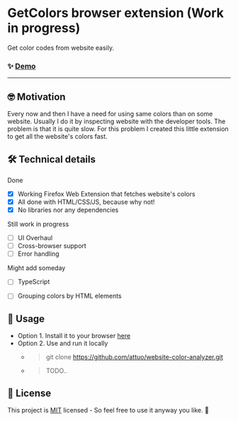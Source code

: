 # GetColors browser extension (Work in progress)

Get color codes from website easily.

### ✨ [Demo]()

---
  
## 🤓 Motivation

Every now and then I have a need for using same colors than on some website. Usually I do it by inspecting website with the developer tools. The problem is that it is quite slow. For this problem I created this little extension to get all the website's colors fast.

## 🛠️ Technical details

Done
- [X] Working Firefox Web Extension that fetches website's colors
- [X] All done with HTML/CSS/JS, because why not!
- [X] No libraries nor any dependencies

Still work in progress
- [ ] UI Overhaul
- [ ] Cross-browser support
- [ ] Error handling

Might add someday
- [ ] TypeScript
- [ ] Grouping colors by HTML elements


## 🚀 Usage

*  Option 1. Install it to your browser [here]()
*  Option 2. Use and run it locally
   *  > git clone https://github.com/attuo/website-color-analyzer.git
   *  > TODO..

## 📝 License
This project is [MIT](https://choosealicense.com/licenses/mit/) licensed - So feel free to use it anyway you like. 🙂
